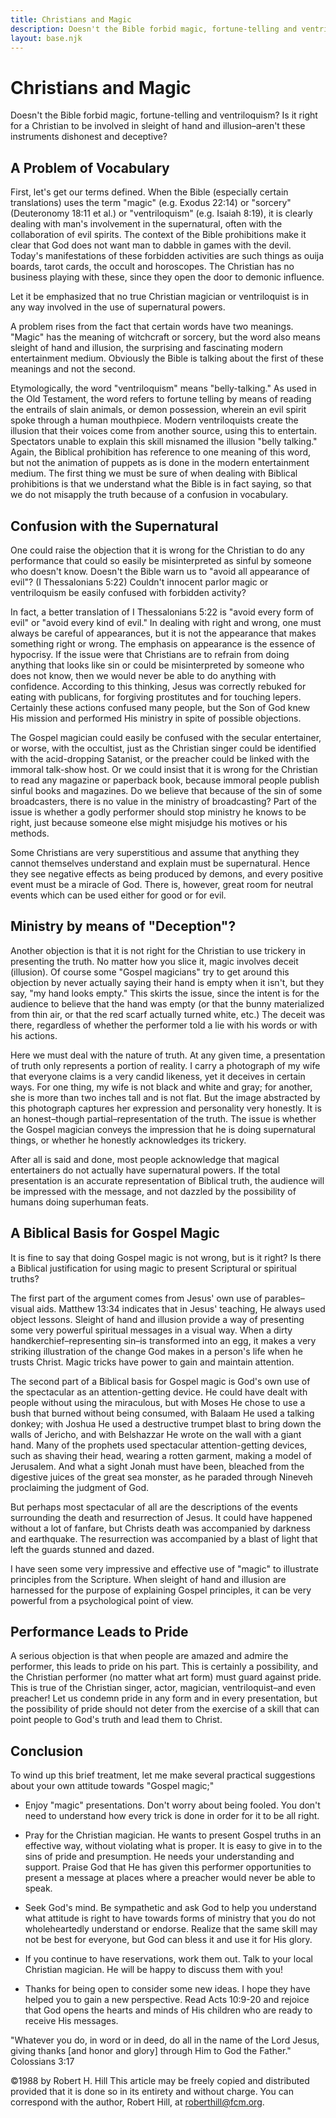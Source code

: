 ```yaml
---
title: Christians and Magic
description: Doesn't the Bible forbid magic, fortune-telling and ventriloquism? Is it right for a Christian to be involved in sleight of hand and illusion?
layout: base.njk
---
```


# Christians and Magic

Doesn't the Bible forbid magic, fortune-telling and ventriloquism? Is it right for a Christian to be involved in sleight of hand and illusion–aren't these instruments dishonest and deceptive?

## A Problem of Vocabulary

First, let's get our terms defined. When the Bible (especially certain translations) uses the term "magic" (e.g. Exodus 22:14) or "sorcery" (Deuteronomy 18:11 et al.) or "ventriloquism" (e.g. Isaiah 8:19), it is clearly dealing with man's involvement in the supernatural, often with the collaboration of evil spirits. The context of the Bible prohibitions make it clear that God does not want man to dabble in games with the devil. Today's manifestations of these forbidden activities are such things as ouija boards, tarot cards, the occult and horoscopes. The Christian has no business playing with these, since they open the door to demonic influence.

Let it be emphasized that no true Christian magician or ventriloquist is in any way involved in the use of supernatural powers.

A problem rises from the fact that certain words have two meanings. "Magic" has the meaning of witchcraft or sorcery, but the word also means sleight of hand and illusion, the surprising and fascinating modern entertainment medium. Obviously the Bible is talking about the first of these meanings and not the second.

Etymologically, the word "ventriloquism" means "belly-talking." As used in the Old Testament, the word refers to fortune telling by means of reading the entrails of slain animals, or demon possession, wherein an evil spirit spoke through a human mouthpiece. Modern ventriloquists create the illusion that their voices come from another source, using this to entertain. Spectators unable to explain this skill misnamed the illusion "belly talking." Again, the Biblical prohibition has reference to one meaning of this word, but not the animation of puppets as is done in the modern entertainment medium. The first thing we must be sure of when dealing with Biblical prohibitions is that we understand what the Bible is in fact saying, so that we do not misapply the truth because of a confusion in vocabulary.

## Confusion with the Supernatural

One could raise the objection that it is wrong for the Christian to do any performance that could so easily be misinterpreted as sinful by someone who doesn't know. Doesn't the Bible warn us to "avoid all appearance of evil"? (I Thessalonians 5:22) Couldn't innocent parlor magic or ventriloquism be easily confused with forbidden activity?

In fact, a better translation of I Thessalonians 5:22 is "avoid every form of evil" or "avoid every kind of evil." In dealing with right and wrong, one must always be careful of appearances, but it is not the appearance that makes something right or wrong. The emphasis on appearance is the essence of hypocrisy. If the issue were that Christians are to refrain from doing anything that looks like sin or could be misinterpreted by someone who does not know, then we would never be able to do anything with confidence. According to this thinking, Jesus was correctly rebuked for eating with publicans, for forgiving prostitutes and for touching lepers. Certainly these actions confused many people, but the Son of God knew His mission and performed His ministry in spite of possible objections.

The Gospel magician could easily be confused with the secular entertainer, or worse, with the occultist, just as the Christian singer could be identified with the acid-dropping Satanist, or the preacher could be linked with the immoral talk-show host. Or we could insist that it is wrong for the Christian to read any magazine or paperback book, because immoral people publish sinful books and magazines. Do we believe that because of the sin of some broadcasters, there is no value in the ministry of broadcasting? Part of the issue is whether a godly performer should stop ministry he knows to be right, just because someone else might misjudge his motives or his methods.

Some Christians are very superstitious and assume that anything they cannot themselves understand and explain must be supernatural. Hence they see negative effects as being produced by demons, and every positive event must be a miracle of God. There is, however, great room for neutral events which can be used either for good or for evil.

## Ministry by means of "Deception"?

Another objection is that it is not right for the Christian to use trickery in presenting the truth. No matter how you slice it, magic involves deceit (illusion). Of course some "Gospel magicians" try to get around this objection by never actually saying their hand is empty when it isn't, but they say, "my hand looks empty." This skirts the issue, since the intent is for the audience to believe that the hand was empty (or that the bunny materialized from thin air, or that the red scarf actually turned white, etc.) The deceit was there, regardless of whether the performer told a lie with his words or with his actions.

Here we must deal with the nature of truth. At any given time, a presentation of truth only represents a portion of reality. I carry a photograph of my wife that everyone claims is a very candid likeness, yet it deceives in certain ways. For one thing, my wife is not black and white and gray; for another, she is more than two inches tall and is not flat. But the image abstracted by this photograph captures her expression and personality very honestly. It is an honest–though partial–representation of the truth. The issue is whether the Gospel magician conveys the impression that he is doing supernatural things, or whether he honestly acknowledges its trickery.

After all is said and done, most people acknowledge that magical entertainers do not actually have supernatural powers. If the total presentation is an accurate representation of Biblical truth, the audience will be impressed with the message, and not dazzled by the possibility of humans doing superhuman feats.

## A Biblical Basis for Gospel Magic

It is fine to say that doing Gospel magic is not wrong, but is it right? Is there a Biblical justification for using magic to present Scriptural or spiritual truths?

The first part of the argument comes from Jesus' own use of parables–visual aids. Matthew 13:34 indicates that in Jesus' teaching, He always used object lessons. Sleight of hand and illusion provide a way of presenting some very powerful spiritual messages in a visual way. When a dirty handkerchief–representing sin–is transformed into an egg, it makes a very striking illustration of the change God makes in a person's life when he trusts Christ. Magic tricks have power to gain and maintain attention.

The second part of a Biblical basis for Gospel magic is God's own use of the spectacular as an attention-getting device. He could have dealt with people without using the miraculous, but with Moses He chose to use a bush that burned without being consumed, with Balaam He used a talking donkey; with Joshua He used a destructive trumpet blast to bring down the walls of Jericho, and with Belshazzar He wrote on the wall with a giant hand. Many of the prophets used spectacular attention-getting devices, such as shaving their head, wearing a rotten garment, making a model of Jerusalem. And what a sight Jonah must have been, bleached from the digestive juices of the great sea monster, as he paraded through Nineveh proclaiming the judgment of God.

But perhaps most spectacular of all are the descriptions of the events surrounding the death and resurrection of Jesus. It could have happened without a lot of fanfare, but Christs death was accompanied by darkness and earthquake. The resurrection was accompanied by a blast of light that left the guards stunned and dazed.

I have seen some very impressive and effective use of "magic" to illustrate principles from the Scripture. When sleight of hand and illusion are harnessed for the purpose of explaining Gospel principles, it can be very powerful from a psychological point of view.

## Performance Leads to Pride

A serious objection is that when people are amazed and admire the performer, this leads to pride on his part. This is certainly a possibility, and the Christian performer (no matter what art form) must guard against pride. This is true of the Christian singer, actor, magician, ventriloquist–and even preacher! Let us condemn pride in any form and in every presentation, but the possibility of pride should not deter from the exercise of a skill that can point people to God's truth and lead them to Christ.

## Conclusion

To wind up this brief treatment, let me make several practical suggestions about your own attitude towards "Gospel magic;"

* Enjoy "magic" presentations. Don't worry about being fooled. You don't need to understand how every trick is done in order for it to be all right.

* Pray for the Christian magician. He wants to present Gospel truths in an effective way, without violating what is proper. It is easy to give in to the sins of pride and presumption. He needs your understanding and support. Praise God that He has given this performer opportunities to present a message at places where a preacher would never be able to speak.

* Seek God's mind. Be sympathetic and ask God to help you understand what attitude is right to have towards forms of ministry that you do not wholeheartedly understand or endorse. Realize that the same skill may not be best for everyone, but God can bless it and use it for His glory.

* If you continue to have reservations, work them out. Talk to your local Christian magician. He will be happy to discuss them with you!

* Thanks for being open to consider some new ideas. I hope they have helped you to gain a new perspective. Read Acts 10:9-20 and rejoice that God opens the hearts and minds of His children who are ready to receive His messages.

"Whatever you do, in word or in deed, do all in the name of the Lord Jesus, giving thanks [and honor and glory] through Him to God the Father." Colossians 3:17

©1988 by Robert H. Hill This article may be freely copied and distributed provided that it is done so in its entirety and without charge. You can correspond with the author, Robert Hill, at roberthill@fcm.org.
